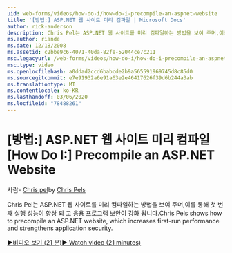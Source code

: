 ```yaml
---
uid: web-forms/videos/how-do-i/how-do-i-precompile-an-aspnet-website
title: '[방법:] ASP.NET 웹 사이트 미리 컴파일 | Microsoft Docs'
author: rick-anderson
description: Chris Pel는 ASP.NET 웹 사이트를 미리 컴파일하는 방법을 보여 주며,이를 통해 첫 번째 실행 성능이 향상 되 고 응용 프로그램 보안이 강화 됩니다.
ms.author: riande
ms.date: 12/18/2008
ms.assetid: c2bbe9c6-4071-40da-82fe-52044ce7c211
msc.legacyurl: /web-forms/videos/how-do-i/how-do-i-precompile-an-aspnet-website
msc.type: video
ms.openlocfilehash: a0ddad2ccd6babcde2b9a565591969745d8c85d0
ms.sourcegitcommit: e7e91932a6e91a63e2e46417626f39d6b244a3ab
ms.translationtype: MT
ms.contentlocale: ko-KR
ms.lasthandoff: 03/06/2020
ms.locfileid: "78488261"
---
```

# <a name="how-do-i-precompile-an-aspnet-website"></a><span data-ttu-id="a8faa-103">[방법:] ASP.NET 웹 사이트 미리 컴파일</span><span class="sxs-lookup"><span data-stu-id="a8faa-103">[How Do I:] Precompile an ASP.NET Website</span></span>

<span data-ttu-id="a8faa-104">사람- [Chris pel](https://twitter.com/chrispels)</span><span class="sxs-lookup"><span data-stu-id="a8faa-104">by [Chris Pels](https://twitter.com/chrispels)</span></span>

<span data-ttu-id="a8faa-105">Chris Pel는 ASP.NET 웹 사이트를 미리 컴파일하는 방법을 보여 주며,이를 통해 첫 번째 실행 성능이 향상 되 고 응용 프로그램 보안이 강화 됩니다.</span><span class="sxs-lookup"><span data-stu-id="a8faa-105">Chris Pels shows how to precompile an ASP.NET website, which increases first-run performance and strengthens application security.</span></span>

[<span data-ttu-id="a8faa-106">&#9654;비디오 보기 (21 분)</span><span class="sxs-lookup"><span data-stu-id="a8faa-106">&#9654; Watch video (21 minutes)</span></span>](https://channel9.msdn.com/Blogs/ASP-NET-Site-Videos/how-do-i-precompile-an-aspnet-website)
